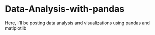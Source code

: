 # Data-Analysis-with-pandas
Here, I'll be posting data analysis and visualizations using pandas and matlplotlib
